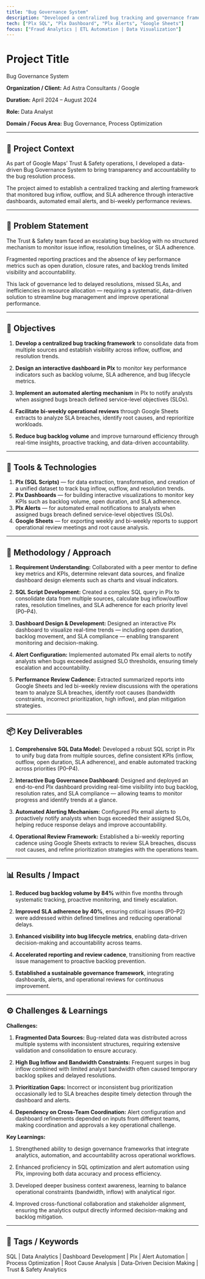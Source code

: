 ```yaml
---
title: "Bug Governance System"
description: "Developed a centralized bug tracking and governance framework to monitor inflow, outflow, and SLA adherence across priorities (P0–P4). Designed an interactive Plx dashboard, automated email alerts, and bi-weekly review cadence — reducing backlog volume by 84% in five months and improving SLA adherence by 40%."
tech: ["Plx SQL", "Plx Dashboard", "Plx Alerts", "Google Sheets"]
focus: ["Fraud Analytics | ETL Automation | Data Visualization"]
---
```


# Project Title

Bug Governance System

**Organization / Client:** Ad Astra Consultants / Google

**Duration:**  April 2024 – August 2024

**Role:**  Data Analyst

**Domain / Focus Area:**  Bug Governance, Process Optimization

---

## 🧩 Project Context

As part of Google Maps’ Trust & Safety operations, I developed a data-driven Bug Governance System to bring transparency and accountability to the bug resolution process.

The project aimed to establish a centralized tracking and alerting framework that monitored bug inflow, outflow, and SLA adherence through interactive dashboards, automated email alerts, and bi-weekly performance reviews.

---

## 🚨 Problem Statement

The Trust & Safety team faced an escalating bug backlog with no structured mechanism to monitor issue inflow, resolution timelines, or SLA adherence.

Fragmented reporting practices and the absence of key performance metrics such as open duration, closure rates, and backlog trends limited visibility and accountability.

This lack of governance led to delayed resolutions, missed SLAs, and inefficiencies in resource allocation — requiring a systematic, data-driven solution to streamline bug management and improve operational performance.

---

## 🎯 Objectives

1. **Develop a centralized bug tracking framework** to consolidate data from multiple sources and establish visibility across inflow, outflow, and resolution trends.

2. **Design an interactive dashboard in Plx** to monitor key performance indicators such as backlog volume, SLA adherence, and bug lifecycle metrics.

3. **Implement an automated alerting mechanism** in Plx to notify analysts when assigned bugs breach defined service-level objectives (SLOs).

4. **Facilitate bi-weekly operational reviews** through Google Sheets extracts to analyze SLA breaches, identify root causes, and reprioritize workloads.

5. **Reduce bug backlog volume** and improve turnaround efficiency through real-time insights, proactive tracking, and data-driven accountability.

---

## 🧰 Tools & Technologies

1. **Plx (SQL Scripts)** — for data extraction, transformation, and creation of a unified dataset to track bug inflow, outflow, and resolution trends.
2. **Plx Dashboards** — for building interactive visualizations to monitor key KPIs such as backlog volume, open duration, and SLA adherence.
3. **Plx Alerts** — for automated email notifications to analysts when assigned bugs breach defined service-level objectives (SLOs).
4. **Google Sheets** — for exporting weekly and bi-weekly reports to support operational review meetings and root cause analysis.

---

## 🔧 Methodology / Approach

1. **Requirement Understanding:** Collaborated with a peer mentor to define key metrics and KPIs, determine relevant data sources, and finalize dashboard design elements such as charts and visual indicators.

2. **SQL Script Development:** Created a complex SQL query in Plx to consolidate data from multiple sources, calculate bug inflow/outflow rates, resolution timelines, and SLA adherence for each priority level (P0–P4).

3. **Dashboard Design & Development:** Designed an interactive Plx dashboard to visualize real-time trends — including open duration, backlog movement, and SLA compliance — enabling transparent monitoring and decision-making.

4. **Alert Configuration:** Implemented automated Plx email alerts to notify analysts when bugs exceeded assigned SLO thresholds, ensuring timely escalation and accountability.

5. **Performance Review Cadence:** Extracted summarized reports into Google Sheets and led bi-weekly review discussions with the operations team to analyze SLA breaches, identify root causes (bandwidth constraints, incorrect prioritization, high inflow), and plan mitigation strategies.

---

## 📦 Key Deliverables

1. **Comprehensive SQL Data Model:** Developed a robust SQL script in Plx to unify bug data from multiple sources, define consistent KPIs (inflow, outflow, open duration, SLA adherence), and enable automated tracking across priorities (P0–P4).

2. **Interactive Bug Governance Dashboard:** Designed and deployed an end-to-end Plx dashboard providing real-time visibility into bug backlog, resolution rates, and SLA compliance — allowing teams to monitor progress and identify trends at a glance.

3. **Automated Alerting Mechanism:** Configured Plx email alerts to proactively notify analysts when bugs exceeded their assigned SLOs, helping reduce response delays and improve accountability.

4. **Operational Review Framework:** Established a bi-weekly reporting cadence using Google Sheets extracts to review SLA breaches, discuss root causes, and refine prioritization strategies with the operations team.

---

## 📊 Results / Impact

1. **Reduced bug backlog volume by 84%** within five months through systematic tracking, proactive monitoring, and timely escalation.

2. **Improved SLA adherence by 40%**, ensuring critical issues (P0–P2) were addressed within defined timelines and reducing operational delays.

3. **Enhanced visibility into bug lifecycle metrics**, enabling data-driven decision-making and accountability across teams.

4. **Accelerated reporting and review cadence**, transitioning from reactive issue management to proactive backlog prevention.

5. **Established a sustainable governance framework**, integrating dashboards, alerts, and operational reviews for continuous improvement.

---

## ⚙️ Challenges & Learnings

**Challenges:**

1. **Fragmented Data Sources:** Bug-related data was distributed across multiple systems with inconsistent structures, requiring extensive validation and consolidation to ensure accuracy.

2. **High Bug Inflow and Bandwidth Constraints:** Frequent surges in bug inflow combined with limited analyst bandwidth often caused temporary backlog spikes and delayed resolutions.

3. **Prioritization Gaps:** Incorrect or inconsistent bug prioritization occasionally led to SLA breaches despite timely detection through the dashboard and alerts.

4. **Dependency on Cross-Team Coordination:** Alert configuration and dashboard refinements depended on inputs from different teams, making coordination and approvals a key operational challenge.

**Key Learnings:**

1. Strengthened ability to design governance frameworks that integrate analytics, automation, and accountability across operational workflows.

2. Enhanced proficiency in SQL optimization and alert automation using Plx, improving both data accuracy and process efficiency.

3. Developed deeper business context awareness, learning to balance operational constraints (bandwidth, inflow) with analytical rigor.

4. Improved cross-functional collaboration and stakeholder alignment, ensuring the analytics output directly informed decision-making and backlog mitigation. 

---

## 🔖 Tags / Keywords

SQL | Data Analytics | Dashboard Development | Plx | Alert Automation | Process Optimization | Root Cause Analysis | Data-Driven Decision Making | Trust & Safety Analytics